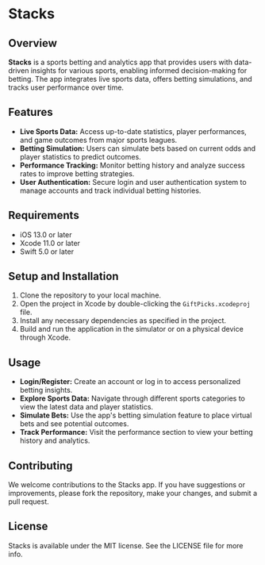 # Stacks

## Overview

**Stacks** is a sports betting and analytics app that provides users with data-driven insights for various sports, enabling informed decision-making for betting. The app integrates live sports data, offers betting simulations, and tracks user performance over time.

## Features

- **Live Sports Data:** Access up-to-date statistics, player performances, and game outcomes from major sports leagues.
- **Betting Simulation:** Users can simulate bets based on current odds and player statistics to predict outcomes.
- **Performance Tracking:** Monitor betting history and analyze success rates to improve betting strategies.
- **User Authentication:** Secure login and user authentication system to manage accounts and track individual betting histories.

## Requirements

- iOS 13.0 or later
- Xcode 11.0 or later
- Swift 5.0 or later

## Setup and Installation

1. Clone the repository to your local machine.
2. Open the project in Xcode by double-clicking the `GiftPicks.xcodeproj` file.
3. Install any necessary dependencies as specified in the project.
4. Build and run the application in the simulator or on a physical device through Xcode.

## Usage

- **Login/Register:** Create an account or log in to access personalized betting insights.
- **Explore Sports Data:** Navigate through different sports categories to view the latest data and player statistics.
- **Simulate Bets:** Use the app's betting simulation feature to place virtual bets and see potential outcomes.
- **Track Performance:** Visit the performance section to view your betting history and analytics.

## Contributing

We welcome contributions to the Stacks app. If you have suggestions or improvements, please fork the repository, make your changes, and submit a pull request.

## License

Stacks is available under the MIT license. See the LICENSE file for more info.

